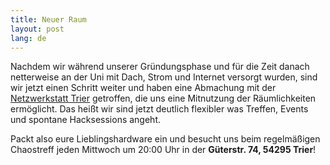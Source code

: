 ```yaml
---
title: Neuer Raum
layout: post
lang: de
---
```


Nachdem wir während unserer Gründungsphase und für die Zeit danach netterweise an der Uni mit Dach, Strom und Internet versorgt wurden, sind wir jetzt einen Schritt weiter und haben eine Abmachung mit der [Netzwerkstatt Trier](http://netzwerkstatt-trier.org) getroffen, die uns eine Mitnutzung der Räumlichkeiten ermöglicht. Das heißt wir sind jetzt deutlich flexibler was Treffen, Events und spontane Hacksessions angeht.

Packt also eure Lieblingshardware ein und besucht uns beim regelmäßigen Chaostreff jeden Mittwoch um 20:00 Uhr in der **Güterstr. 74, 54295 Trier**!
